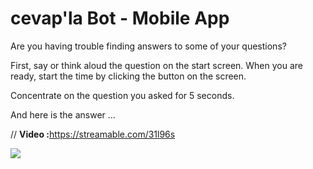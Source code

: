 # cevap'la Bot - Mobile App

Are you having trouble finding answers to some of your questions?

First, say or think aloud the question on the start screen. When you are ready, start the time by clicking the button on the screen.

Concentrate on the question you asked for 5 seconds.

And here is the answer ...

// <b>Video :</b>https://streamable.com/31l96s

<img src="https://i.imgur.com/BsiPLvz.png"/>
